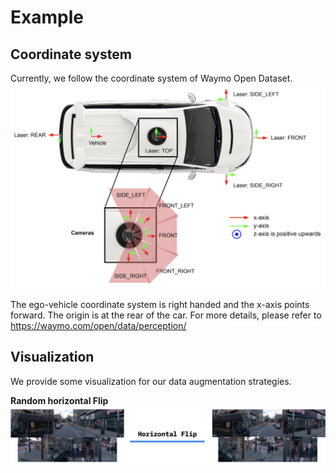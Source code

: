 # Example

## Coordinate system

Currently, we follow the coordinate system of Waymo Open Dataset.
![](../figs/waymo_coordinate.png)

The ego-vehicle coordinate system is right handed and the x-axis points forward. The origin is at the rear of the car. For more details, please refer to https://waymo.com/open/data/perception/

## Visualization

We provide some visualization for our data augmentation strategies.


**Random horizontal Flip**
![](flip.png)